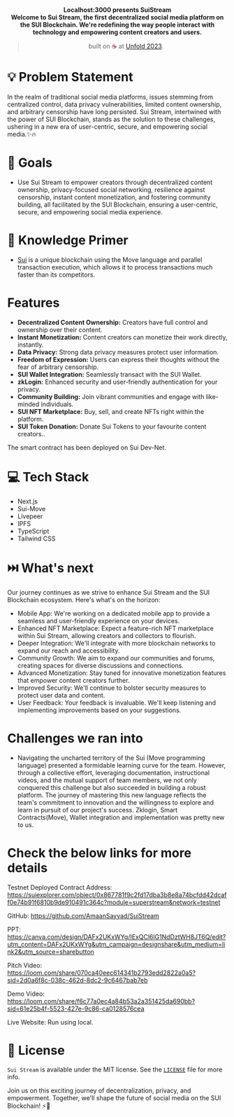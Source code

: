 <br>
<p align="center">
<b>Localhost:3000 presents SuiStream
<br>
Welcome to Sui Stream, the first decentralized social media platform on the SUI Blockchain. We're redefining the way people interact with technology and empowering content creators and users.
</b>
</p>
<blockquote align="center">built on <span style="color: #8b0000;">☕</span> at <a href="https://unfold2023.devfolio.co/">Unfold 2023</a>.</blockquote>

# 💡  Problem Statement

In the realm of traditional social media platforms, issues stemming from centralized control, data privacy vulnerabilities, limited content ownership, and arbitrary censorship have long persisted. Sui Stream, intertwined with the power of SUI Blockchain, stands as the solution to these challenges, ushering in a new era of user-centric, secure, and empowering social media.✨🔥

# 💪 Goals

- Use Sui Stream to empower creators through decentralized content ownership, privacy-focused social networking, resilience against censorship, instant content monetization, and fostering community building, all facilitated by the SUI Blockchain, ensuring a user-centric, secure, and empowering social media experience.

# 🧠 Knowledge Primer

- [Sui](https://sui.io/) is a unique blockchain using the Move language and parallel transaction execution, which allows it to process transactions much faster than its competitors.

# Features
- **Decentralized Content Ownership:** Creators have full control and ownership over their content.
- **Instant Monetization:** Content creators can monetize their work directly, instantly.
- **Data Privacy:** Strong data privacy measures protect user information.
- **Freedom of Expression:** Users can express their thoughts without the fear of arbitrary censorship.
- **SUI Wallet Integration:** Seamlessly transact with the SUI Wallet.
- **zkLogin:** Enhanced security and user-friendly authentication for your privacy.
- **Community Building:** Join vibrant communities and engage with like-minded individuals.
- **SUI NFT Marketplace:** Buy, sell, and create NFTs right within the platform.
- **SUI Token Donation:** Donate Sui Tokens to your favourite content creators..

The smart contract has been deployed on Sui Dev-Net.
# 💻 Tech Stack

- Next.js
- Sui-Move
- Livepeer 
- IPFS
- TypeScript
- Tailwind CSS  

# ⏭️ What's next

Our journey continues as we strive to enhance Sui Stream and the SUI Blockchain ecosystem. Here's what's on the horizon:
- Mobile App: We're working on a dedicated mobile app to provide a seamless and user-friendly experience on your devices.
- Enhanced NFT Marketplace: Expect a feature-rich NFT marketplace within Sui Stream, allowing creators and collectors to flourish.
- Deeper Integration: We'll integrate with more blockchain networks to expand our reach and accessibility.
- Community Growth: We aim to expand our communities and forums, creating spaces for diverse discussions and connections.
- Advanced Monetization: Stay tuned for innovative monetization features that empower content creators further.
- Improved Security: We'll continue to bolster security measures to protect user data and content.
- User Feedback: Your feedback is invaluable. We'll keep listening and implementing improvements based on your suggestions.

#   Challenges we ran into

- Navigating the uncharted territory of the Sui (Move programming language) presented a formidable learning curve for the team. However, through a collective effort, leveraging documentation, instructional videos, and the mutual support of team members, we not only conquered this challenge but also succeeded in building a robust platform. The journey of mastering this new language reflects the team's commitment to innovation and the willingness to explore and learn in pursuit of our project's success. Zklogin, Smart Contracts(Move), Wallet integration and implementation was pretty new to us.

# Check the below links for more details

Testnet Deployed Contract Address: https://suiexplorer.com/object/0x867781f9c2fd17dba3b8e8a74bcfdd42dcaff0e74b91f6810b9de910491c364c?module=superstream&network=testnet

GitHub: 
https://github.com/AmaanSayyad/SuiStream

PPT:
https://canva.com/design/DAFx2UKxWYg/IExQCl6lG1NdDztWH8JT6Q/edit?utm_content=DAFx2UKxWYg&utm_campaign=designshare&utm_medium=link2&utm_source=sharebutton

Pitch Video:
https://loom.com/share/070ca40eec614341b2793edd2822a0a5?sid=2d0a6f8c-038c-462d-8dc2-9c6467bab7eb

Demo Video:
https://loom.com/share/f6c77a0ec4a84b53a2a351425da690bb?sid=61e25b4f-5523-427e-9c86-ca0128576cea

Live Website:
Run using local.

# 📜 License

`Sui Stream` is available under the MIT license. See the [`LICENSE`](https://opensource.org/license/mit/) file for more info.

Join us on this exciting journey of decentralization, privacy, and empowerment. Together, we'll shape the future of social media on the SUI Blockchain! ⚡🚀
